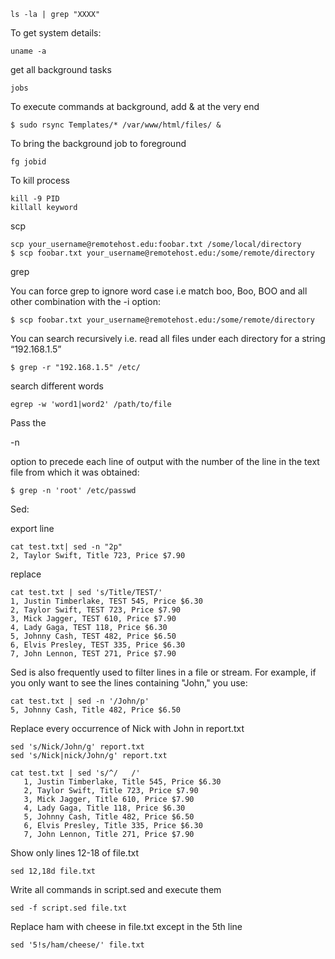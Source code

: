 ```
ls -la | grep "XXXX"
```

To get system details:

```
uname -a
```

get all background tasks

```
jobs
```

To execute commands at background, add & at the very end

```
$ sudo rsync Templates/* /var/www/html/files/ &
```

To bring the background job to foreground

```
fg jobid
```

To kill process

```
kill -9 PID
killall keyword
```

scp

```
scp your_username@remotehost.edu:foobar.txt /some/local/directory
$ scp foobar.txt your_username@remotehost.edu:/some/remote/directory
```

grep

You can force grep to ignore word case i.e match boo, Boo, BOO and all other combination with the -i option:

```
$ scp foobar.txt your_username@remotehost.edu:/some/remote/directory
```

You can search recursively i.e. read all files under each directory for a string “192.168.1.5”

```
$ grep -r "192.168.1.5" /etc/
```

search  different words

```
egrep -w 'word1|word2' /path/to/file
```

Pass the

-n

option to precede each line of output with the number of the line in the text file from which it was obtained:

```
$ grep -n 'root' /etc/passwd
```

Sed:

export line

```
cat test.txt| sed -n "2p"
2, Taylor Swift, Title 723, Price $7.90
```

replace

```
cat test.txt | sed 's/Title/TEST/'
1, Justin Timberlake, TEST 545, Price $6.30
2, Taylor Swift, TEST 723, Price $7.90
3, Mick Jagger, TEST 610, Price $7.90
4, Lady Gaga, TEST 118, Price $6.30
5, Johnny Cash, TEST 482, Price $6.50
6, Elvis Presley, TEST 335, Price $6.30
7, John Lennon, TEST 271, Price $7.90
```

Sed is also frequently used to filter lines in a file or stream. For example, if you only want to see the lines containing "John," you use:

```
cat test.txt | sed -n '/John/p'
5, Johnny Cash, Title 482, Price $6.50

```

Replace every occurrence of Nick with John in report.txt

```
sed 's/Nick/John/g' report.txt
sed 's/Nick|nick/John/g' report.txt

cat test.txt | sed 's/^/   /'
   1, Justin Timberlake, Title 545, Price $6.30
   2, Taylor Swift, Title 723, Price $7.90
   3, Mick Jagger, Title 610, Price $7.90
   4, Lady Gaga, Title 118, Price $6.30
   5, Johnny Cash, Title 482, Price $6.50
   6, Elvis Presley, Title 335, Price $6.30
   7, John Lennon, Title 271, Price $7.90
```

Show only lines 12-18 of file.txt

```
sed 12,18d file.txt

```

Write all commands in script.sed and execute them

```
sed -f script.sed file.txt

```

Replace ham with cheese in file.txt except in the 5th line

```
sed '5!s/ham/cheese/' file.txt

```



